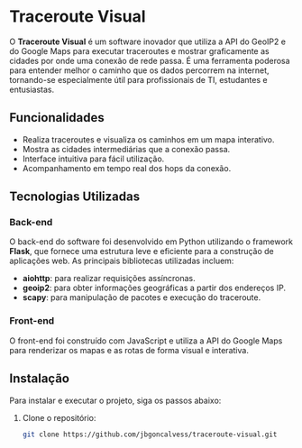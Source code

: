 # Traceroute Visual

O **Traceroute Visual** é um software inovador que utiliza a API do GeoIP2 e do Google Maps para executar traceroutes e mostrar graficamente as cidades por onde uma conexão de rede passa. É uma ferramenta poderosa para entender melhor o caminho que os dados percorrem na internet, tornando-se especialmente útil para profissionais de TI, estudantes e entusiastas.

## Funcionalidades

- Realiza traceroutes e visualiza os caminhos em um mapa interativo.
- Mostra as cidades intermediárias que a conexão passa.
- Interface intuitiva para fácil utilização.
- Acompanhamento em tempo real dos hops da conexão.

## Tecnologias Utilizadas

### Back-end
O back-end do software foi desenvolvido em Python utilizando o framework **Flask**, que fornece uma estrutura leve e eficiente para a construção de aplicações web. As principais bibliotecas utilizadas incluem:

- **aiohttp**: para realizar requisições assíncronas.
- **geoip2**: para obter informações geográficas a partir dos endereços IP.
- **scapy**: para manipulação de pacotes e execução do traceroute.

### Front-end
O front-end foi construído com JavaScript e utiliza a API do Google Maps para renderizar os mapas e as rotas de forma visual e interativa.

## Instalação

Para instalar e executar o projeto, siga os passos abaixo:

1. Clone o repositório:
   ```bash
   git clone https://github.com/jbgoncalvess/traceroute-visual.git
